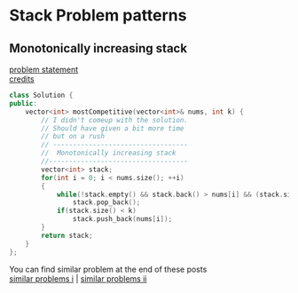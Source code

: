 # Stack Problem patterns

## Monotonically increasing stack
[problem statement](https://leetcode.com/problems/find-the-most-competitive-subsequence/submissions/)    
[credits](https://leetcode.com/problems/find-the-most-competitive-subsequence/discuss/952786/JavaC%2B%2BPython-One-Pass-Stack-Solution)

```cpp
class Solution {
public:
    vector<int> mostCompetitive(vector<int>& nums, int k) {
        // I didn't comeup with the solution.
        // Should have given a bit more time
        // but on a rush
        // ----------------------------------
        //  Monotonically increasing stack
        //-----------------------------------
        vector<int> stack;
        for(int i = 0; i < nums.size(); ++i)
        {
            while(!stack.empty() && stack.back() > nums[i] && (stack.size()-1)+(nums.size()-i)>=k)
                stack.pop_back();
            if(stack.size() < k)
                stack.push_back(nums[i]);
        }
        return stack;
    }
};
```

You can find similar problem at the end of these posts  
[similar problems i](https://leetcode.com/problems/find-the-most-competitive-subsequence/discuss/952786/JavaC%2B%2BPython-One-Pass-Stack-Solution) |
[similar problems ii](https://leetcode.com/problems/find-the-most-competitive-subsequence/discuss/952794/JavaPython-3-1-pass-Monotonic-Stack-w-14-SIMILAR-problems-brief-explanation-and-analysis.)
